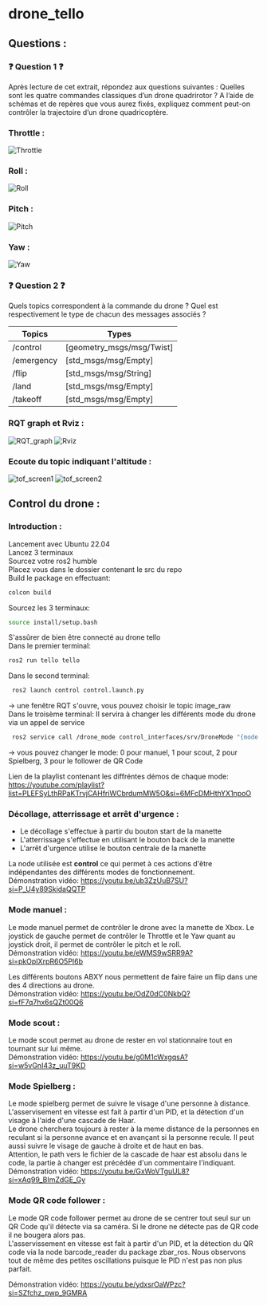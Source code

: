 # drone_tello 
## Questions : 
### ❓ Question 1 ❓<a name="question_1"></a>
Après lecture de cet extrait, répondez aux questions suivantes :
Quelles sont les quatre commandes classiques d’un drone quadrirotor ?
A l’aide de schémas et de repères que vous aurez fixés, expliquez comment
peut-on contrôler la trajectoire d’un drone quadricoptère.

### Throttle : 
![Throttle](https://github.com/Clement-Leclercq/drone_tello/blob/main/image/Throttle.png?raw=true)

### Roll : 
![Roll](https://github.com/Clement-Leclercq/drone_tello/blob/main/image/Roll.png?raw=true)

### Pitch : 
![Pitch](https://github.com/Clement-Leclercq/drone_tello/blob/main/image/Pitch.png?raw=true)

### Yaw :
![Yaw](https://github.com/Clement-Leclercq/drone_tello/blob/main/image/Yaw.png?raw=true)

### ❓ Question 2 ❓

Quels topics correspondent à la commande du drone ?
Quel est respectivement le type de chacun des messages associés ?

| Topics | Types |
|-----------------|-----------------|
| /control | [geometry_msgs/msg/Twist] |
| /emergency | [std_msgs/msg/Empty] |
| /flip | [std_msgs/msg/String] |
| /land | [std_msgs/msg/Empty] |
| /takeoff | [std_msgs/msg/Empty] |

### RQT graph et Rviz : 
![RQT_graph](https://github.com/Clement-Leclercq/drone_tello/blob/main/image/rqt_screen.png)
![Rviz](https://github.com/Clement-Leclercq/drone_tello/blob/main/image/rviz_screen.png)

### Ecoute du topic indiquant l'altitude :
![tof_screen1](https://github.com/Clement-Leclercq/drone_tello/blob/main/image/tof_screen.png)
![tof_screen2](https://github.com/Clement-Leclercq/drone_tello/blob/main/image/tof_screen2.png)

## Control du drone : 

### Introduction : 
Lancement avec Ubuntu 22.04  
Lancez 3 terminaux  
Sourcez votre ros2 humble  
Placez vous dans le dossier contenant le src du repo  
Build le package en effectuant:
```bash
colcon build
``` 
Sourcez les 3 terminaux: 
```bash
source install/setup.bash 
```
S'assûrer de bien être connecté au drone tello  
Dans le premier terminal: 
```bash
ros2 run tello tello
```

Dans le second terminal: 
```bash
 ros2 launch control control.launch.py 
```
-> une fenêtre RQT s'ouvre, vous pouvez choisir le topic image_raw  
Dans le troisème terminal: Il servira à changer les différents mode du drone via un appel de service  
```bash
 ros2 service call /drone_mode control_interfaces/srv/DroneMode "{mode: 0}"
```
-> vous pouvez changer le mode: 0 pour manuel, 1 pour scout, 2 pour Spielberg, 3 pour le follower de QR Code    

Lien de la playlist contenant les diffréntes démos de chaque mode: https://youtube.com/playlist?list=PLEFSyLthRPaKTrvjCAHfriWCbrdumMW5O&si=6MFcDMHthYX1npoO

### Décollage, atterrissage et arrêt d'urgence : 
- Le décollage s'effectue à partir du bouton start de la manette
- L'atterrissage s'effectue en utilisant le bouton back de la manette
- L'arrêt d'urgence utilise le bouton centrale de la manette

La node utilisée est **control** ce qui permet à ces actions d'être indépendantes des différents modes de fonctionnement.  
Démonstration vidéo: https://youtu.be/ub3ZzUuB7SU?si=P_U4y89SkidaQQTP
### Mode manuel :
Le mode manuel permet de contrôler le drone avec la manette de Xbox. Le joystick de gauche permet de contrôler le Throttle et le Yaw quant au joystick droit, il permet de contrôler le pitch et le roll.  
Démonstration vidéo: https://youtu.be/eWMS9wSRR9A?si=pkOpIXrpR6O5PI6b  

Les différents boutons ABXY nous permettent de faire faire un flip dans une des 4 directions au drone.  
Démonstration vidéo: https://youtu.be/OdZ0dC0NkbQ?si=fF7q7hx6sQZt00Q6

### Mode scout :
Le mode scout permet au drone de rester en vol stationnaire tout en tournant sur lui même.  
Démonstration vidéo: https://youtu.be/g0M1cWxgqsA?si=w5vGnI43z_uuT9KD
### Mode Spielberg : 
Le mode spielberg permet de suivre le visage d'une personne à distance. L'asservisement en vitesse est fait à partir d'un PID, et la détection d'un visage à l'aide d'une cascade de Haar.  
Le drone cherchera toujours à rester à la meme distance de la personnes en reculant si la personne avance et en avançant si la personne recule. Il peut aussi suivre le visage de gauche à droite et de haut en bas.  
Attention, le path vers le fichier de la cascade de haar est absolu dans le code, la partie à changer est précédée d'un commentaire l'indiquant.  
Démonstration vidéo: https://youtu.be/GxWoVTguUL8?si=xAq99_BImZdGE_Gy
### Mode QR code follower : 
Le mode QR code follower permet au drone de se centrer tout seul sur un QR Code qu'il détecte via sa caméra. Si le drone ne détecte pas de QR code il ne bougera alors pas.  
L'asservissement en vitesse est fait à partir d'un PID, et la détection du QR code via la node barcode_reader du package zbar_ros.
Nous observons tout de même des petites oscillations puisque le PID n'est pas non plus parfait.  


Démonstration vidéo: https://youtu.be/ydxsrOaWPzc?si=SZfchz_pwp_9GMRA




    
